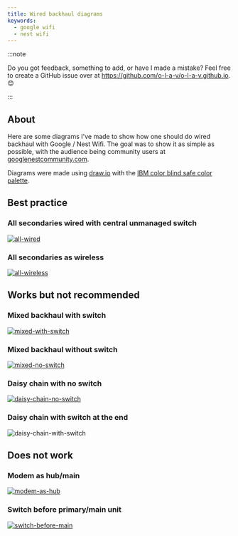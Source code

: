```yaml
---
title: Wired backhaul diagrams
keywords:
  - google wifi
  - nest wifi
---
```


:::note

Do you got feedback, something to add, or have I made a mistake? Feel free to create a GitHub issue over at <https://github.com/o-l-a-v/o-l-a-v.github.io>. 😊

:::

## About

Here are some diagrams I've made to show how one should do wired backhaul with Google / Nest Wifi. The goal was to show it as simple as possible, with the audience being community users at [googlenestcommunity.com](https://www.googlenestcommunity.com/t5/Nest-Wifi/bd-p/Nest-Wifi).

Diagrams were made using [draw.io](https://www.drawio.com/) with the [IBM color blind safe color palette](https://lospec.com/palette-list/ibm-color-blind-safe).

## Best practice

### All secondaries wired with central unmanaged switch

[![all-wired](./img/Nest%20Wifi%20-%20Backhaul%20-%20Best%20practice%20-%20All%20wired.png)](./img/Nest%20Wifi%20-%20Backhaul%20-%20Best%20practice%20-%20All%20wired.png)

### All secondaries as wireless

[![all-wireless](./img/Nest%20Wifi%20-%20Backhaul%20-%20Best%20practice%20-%20All%20wireless.png)](./img/Nest%20Wifi%20-%20Backhaul%20-%20Best%20practice%20-%20All%20wireless.png)

## Works but not recommended

### Mixed backhaul with switch

[![mixed-with-switch](./img/Nest%20Wifi%20-%20Backhaul%20-%20Works%20but%20not%20recommended%20-%20Mixed%201.png)](./img/Nest%20Wifi%20-%20Backhaul%20-%20Works%20but%20not%20recommended%20-%20Mixed%201.png)

### Mixed backhaul without switch

[![mixed-no-switch](./img/Nest%20Wifi%20-%20Backhaul%20-%20Works%20but%20not%20recommended%20-%20Mixed%202.png)](./img/Nest%20Wifi%20-%20Backhaul%20-%20Works%20but%20not%20recommended%20-%20Mixed%202.png)

### Daisy chain with no switch

[![daisy-chain-no-switch](./img/Nest%20Wifi%20-%20Backhaul%20-%20Works%20but%20not%20recommended%20-%20Wired%20daisy%20chain%202.png)](./img/Nest%20Wifi%20-%20Backhaul%20-%20Works%20but%20not%20recommended%20-%20Wired%20daisy%20chain%202.png)

### Daisy chain with switch at the end

![daisy-chain-with-switch](./img/Nest%20Wifi%20-%20Backhaul%20-%20Works%20but%20not%20recommended%20-%20Wired%20daisy%20chain%201.png)

## Does not work

### Modem as hub/main

[![modem-as-hub](./img/Nest%20Wifi%20-%20Backhaul%20-%20Common%20mistake%20-%20Multimodem%20as%20hub%20for%20Nest%20Wifi.png)](./img/Nest%20Wifi%20-%20Backhaul%20-%20Common%20mistake%20-%20Multimodem%20as%20hub%20for%20Nest%20Wifi.png)

### Switch before primary/main unit

[![switch-before-main](./img/Nest%20Wifi%20-%20Backhaul%20-%20Common%20mistake%20-%20Switch%20before%201st%20Nest%20Wifi%20unit.png)](./img/Nest%20Wifi%20-%20Backhaul%20-%20Common%20mistake%20-%20Switch%20before%201st%20Nest%20Wifi%20unit.png)

